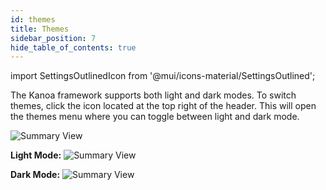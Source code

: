 ```yaml
---
id: themes
title: Themes
sidebar_position: 7
hide_table_of_contents: true
---
```

import SettingsOutlinedIcon from '@mui/icons-material/SettingsOutlined';

The Kanoa framework supports both light and dark modes. To switch themes, click the <SettingsOutlinedIcon fontSize="small" /> icon located at the top right of the header. This will open the themes menu where you can toggle between light and dark mode.

![Summary View](/img/11.png)

**Light Mode:**
![Summary View](/img/Themes-light.png) 

**Dark Mode:**
![Summary View](/img/Themes-dark.png)
